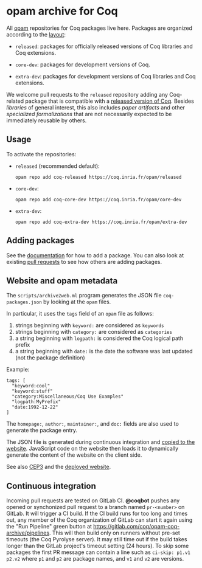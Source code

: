 # opam archive for Coq

All [opam](https://opam.ocaml.org) repositories for Coq packages live here.
Packages are organized according to the [layout](https://coq.inria.fr/opam-layout.html):

* `released`: packages for officially released versions of Coq libraries and Coq extensions.

* `core-dev`: packages for development versions of Coq.

* `extra-dev`: packages for development versions of Coq libraries and Coq extensions.

We welcome pull requests to the `released` repository adding any Coq-related package that is compatible
with a [released version of Coq](https://github.com/ocaml/opam-repository/tree/master/packages/coq).
Besides _libraries_ of general interest, this also includes _paper artifacts_ and other
_specialized formalizations_ that are not necessarily expected to be immediately reusable
by others.

## Usage

To activate the repositories:

* `released` (recommended default):

    ```
    opam repo add coq-released https://coq.inria.fr/opam/released
    ```

* `core-dev`:

    ```
    opam repo add coq-core-dev https://coq.inria.fr/opam/core-dev
    ```

* `extra-dev`:

    ```
    opam repo add coq-extra-dev https://coq.inria.fr/opam/extra-dev
    ```

## Adding packages

See the [documentation](https://coq.inria.fr/opam-packaging.html) for how to add a package.
You can also look at existing [pull requests](https://github.com/coq/opam-coq-archive/pulls)
to see how others are adding packages.

## Website and opam metadata

The `scripts/archive2web.ml` program generates the JSON file
`coq-packages.json` by looking at the `opam` files.

In particular, it uses the `tags` field of an `opam` file as follows:

 1. strings beginning with `keyword:` are considered as `keywords`
 2. strings beginning with `category:` are considered as `categories`
 3. a string beginning with `logpath:` is considered the Coq logical path prefix
 4. a string beginning with `date:` is the date the software was last updated
    (not the package definition)

Example:

```
tags: [
  "keyword:cool"
  "keyword:stuff"
  "category:Miscellaneous/Coq Use Examples"
  "logpath:MyPrefix"
  "date:1992-12-22"
]
```

The `homepage:`, `author:`, `maintainer:`, and `doc:` fields are
also used to generate the package entry.

The JSON file is generated during continuous integration and
[copied to the website](https://coq.inria.fr/opam/coq-packages.json).
JavaScript code on the website then loads it to dynamically generate
the content of the website on the client side.

See also [CEP3](https://github.com/coq/ceps/blob/master/text/003-opam-metadata.md) and
the [deployed website](https://coq.inria.fr/opam/www/).

## Continuous integration

Incoming pull requests are tested on GitLab CI. **@coqbot** pushes any opened
or synchonized pull request to a branch named `pr-<number>` on GitLab. It will
trigger a CI build. If the CI build runs for too long and times out, any
member of the Coq organization of GitLab can start it again using the "Run
Pipeline" green button at <https://gitlab.com/coq/opam-coq-archive/pipelines>.
This will then build only on runners without pre-set timeouts (the Coq Pyrolyse
server). It may still time out if the build takes longer than the GitLab
project's timeout setting (24 hours). To skip some packages the first PR
message can contain a line such as `ci-skip: p1.v1 p2.v2` where `p1` and `p2` are package names, and `v1` and `v2` are versions.

